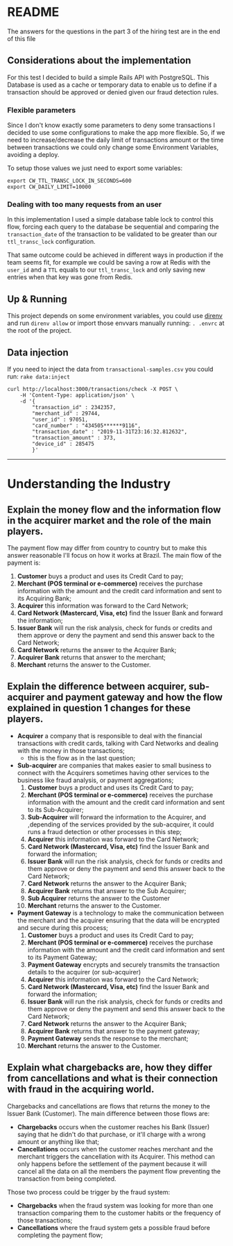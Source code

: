# README

The answers for the questions in the part 3 of the hiring test are in the end of this file

## Considerations about the implementation

For this test I decided to build a simple Rails API with PostgreSQL. This Database is used as a cache or temporary data to enable us to define if a transaction should be approved or denied given our fraud detection rules.

### Flexible parameters

Since I don't know exactly some parameters to deny some transactions I decided to use some configurations to make the app more flexible. So, if we need to increase/decrease the daily limit of transactions amount or the time between transactions we could only change some Environment Variables, avoiding a deploy.

To setup those values we just need to export some variables:

```
export CW_TTL_TRANSC_LOCK_IN_SECONDS=600
export CW_DAILY_LIMIT=10000
```

### Dealing with too many requests from an user

In this implementation I used a simple database table lock to control this flow, forcing each query to the database be sequential and comparing the `transaction_date` of the transaction to be validated to be greater than our `ttl_transc_lock` configuration.

That same outcome could be achieved in different ways in production if the team seems fit, for example we could be saving a row at Redis with the `user_id` and a `TTL` equals to our `ttl_transc_lock` and only saving new entries when that key was gone from Redis.

## Up & Running

This project depends on some environment variables, you could use [direnv](https://direnv.net/) and run `direnv allow` or import those envvars manually running: `. .envrc` at the root of the project.

## Data injection

If you need to inject the data from `transactional-samples.csv` you could run: `rake data:inject`

```
curl http://localhost:3000/transactions/check -X POST \
    -H 'Content-Type: application/json' \
    -d '{
        "transaction_id" : 2342357,
        "merchant_id" : 29744,
        "user_id" : 97051,
        "card_number" : "434505******9116",
        "transaction_date" : "2019-11-31T23:16:32.812632",
        "transaction_amount" : 373,
        "device_id" : 285475
        }'
```

---

# Understanding the Industry

## Explain the money flow and the information flow in the acquirer market and the role of the main players.

The payment flow may differ from country to country but to make this answer reasonable I'll focus on how it works at Brazil.
The main flow of the payment is:
1. **Customer** buys a product and uses its Credit Card to pay;
2. **Merchant (POS terminal or e-commerce)** receives the purchase information with the amount and the credit card information and sent to its Acquiring Bank;
3. **Acquirer** this information was forward to the Card Network;
4. **Card Network (Mastercard, Visa, etc)** find the Issuer Bank and forward the information;
5. **Issuer Bank** will run the risk analysis, check for funds or credits and them approve or deny the payment and send this answer back to the Card Network;
6. **Card Network** returns the answer to the Acquirer Bank;
7. **Acquirer Bank** returns that answer to the merchant;
8. **Merchant** returns the answer to the Customer.

## Explain the difference between acquirer, sub-acquirer and payment gateway and how the flow explained in question 1 changes for these players.

- **Acquirer** a company that is responsible to deal with the financial transactions with credit cards, talking with Card Networks and dealing with the money in those transactions;
	- this is the flow as in the last question;
- **Sub-acquirer** are companies that makes easier to small business to connect with the Acquirers sometimes having other services to the business like fraud analysis, or payment aggregations;
	1. **Customer** buys a product and uses its Credit Card to pay;
	2. **Merchant (POS terminal or e-commerce)** receives the purchase information with the amount and the credit card information and sent to its Sub-Acquirer;
	3. **Sub-Acquirer** will forward the information to the Acquirer, and ,depending of the services provided by the sub-acquirer, it could runs a fraud detection or other processes in this step;
	4. **Acquirer** this information was forward to the Card Network;
	5. **Card Network (Mastercard, Visa, etc)** find the Issuer Bank and forward the information;
	6. **Issuer Bank** will run the risk analysis, check for funds or credits and them approve or deny the payment and send this answer back to the Card Network;
	7. **Card Network** returns the answer to the Acquirer Bank;
	8. **Acquirer Bank** returns that answer to the Sub Acquirer;
	9. **Sub Acquirer** returns the answer to the Customer
	10. **Merchant** returns the answer to the Customer.
- **Payment Gateway** is a technology to make the communication between the merchant and the acquirer ensuring that the data will be encrypted and secure during this process; 
	1. **Customer** buys a product and uses its Credit Card to pay;
	2. **Merchant (POS terminal or e-commerce)** receives the purchase information with the amount and the credit card information and sent to its Payment Gateway;
	3. **Payment Gateway** encrypts and securely transmits the transaction details to the acquirer (or sub-acquirer)
	4. **Acquirer** this information was forward to the Card Network;
	5. **Card Network (Mastercard, Visa, etc)** find the Issuer Bank and forward the information;
	6. **Issuer Bank** will run the risk analysis, check for funds or credits and them approve or deny the payment and send this answer back to the Card Network;
	7. **Card Network** returns the answer to the Acquirer Bank;
	8. **Acquirer Bank** returns that answer to the payment gateway;
	9. **Payment Gateway** sends the response to the merchant;
	10. **Merchant** returns the answer to the Customer.

## Explain what chargebacks are, how they differ from cancellations and what is their connection with fraud in the acquiring world.

Chargebacks and cancellations are flows that returns the money to the Issuer Bank (Customer). The main difference between those flows are:
- **Chargebacks** occurs when the customer reaches his Bank (Issuer) saying that he didn't do that purchase, or it'll charge with a wrong amount or anything like that;
- **Cancellations** occurs when the customer reaches merchant and the merchant triggers the cancellation with its Acquirer. This method can only happens before the settlement of the payment because it will cancel all the data on all the members the payment flow preventing the transaction from being completed.

Those two process could be trigger by the fraud system:
- **Chargebacks** when the fraud system was looking for more than one transaction comparing them to the customer habits or the frequency of those transactions;
- **Cancellations** where the fraud system gets a possible fraud before completing the payment flow;

